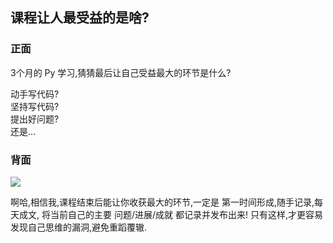 ## 课程让人最受益的是啥?

### 正面
  
3个月的 Py 学习,猜猜最后让自己受益最大的环节是什么?  

动手写代码?  
坚持写代码?  
提出好问题?  
还是...  

### 背面

![](http://openmindclub.qiniudn.com/res/KEEP/kcn_review-daily.jpg?imageView2/2/w/240)

啊哈,相信我,课程结束后能让你收获最大的环节,一定是
第一时间形成,随手记录,每天成文,
将当前自己的主要 问题/进展/成就 都记录并发布出来!
只有这样,才更容易发现自己思维的漏洞,避免重蹈覆辙. 

